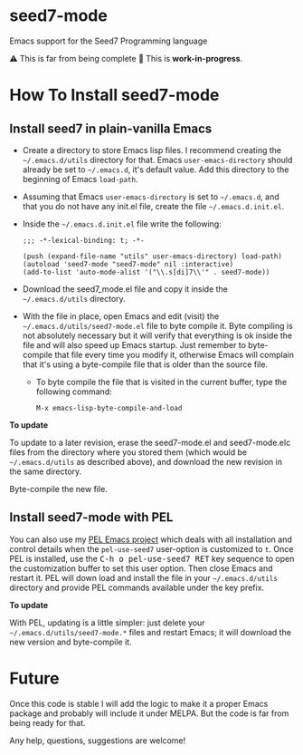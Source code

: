 # seed7-mode
Emacs support for the Seed7 Programming language

⚠️  This is far from being complete  🚧  This is **work-in-progress**.


# How To Install seed7-mode #

## Install seed7 in plain-vanilla Emacs ##

- Create a directory to store Emacs lisp files.
  I recommend creating the `~/.emacs.d/utils` directory for that.
  Emacs `user-emacs-directory` should already be set to `~/.emacs.d`, it's default value.
  Add this directory to the beginning of Emacs `load-path`.

- Assuming that Emacs `user-emacs-directory` is set to `~/.emacs.d`,
  and that you do not have any init.el file, create the file
  `~/.emacs.d.init.el`.

- Inside the `~/.emacs.d.init.el` file write the following:

  ```elisp
  ;;; -*-lexical-binding: t; -*-

  (push (expand-file-name "utils" user-emacs-directory) load-path)
  (autoload 'seed7-mode "seed7-mode" nil :interactive)
  (add-to-list 'auto-mode-alist '("\\.s[di]7\\'" . seed7-mode))
  ```

- Download the seed7_mode.el file and copy it inside the
  `~/.emacs.d/utils` directory.

- With the file in place, open Emacs and edit (visit) the
  `~/.emacs.d/utils/seed7-mode.el` file to byte compile it.
  Byte compiling is not absolutely necessary but it will verify that
  everything is ok inside the file and will also speed up Emacs startup.
  Just remember to byte-compile that file every time you modify it,
  otherwise Emacs will complain that it's using a byte-compile file
  that is older than the source file.

  - To byte compile the file that is visited in the current buffer,
    type the following command:

    `M-x emacs-lisp-byte-compile-and-load`

**To update**

To update to a later revision, erase the seed7-mode.el and
seed7-mode.elc files from the directory where you stored them
(which would be `~/.emacs.d/utils` as described above),
and download the new revision in the same directory.

Byte-compile the new file.

## Install seed7-mode with PEL ##

You can also use my [PEL Emacs project](https://github.com/pierre-rouleau/pel)
which deals with all installation and
control details when the `pel-use-seed7` user-option is customized to `t`.
Once PEL is installed, use the <kbd>C-h o pel-use-seed7 RET</kbd> key
sequence to open the customization buffer to set this user option.  Then close
Emacs and restart it. PEL will down load and install the file in your
`~/.emacs.d/utils` directory and provide PEL commands available under the
<kbd> <f12></kbd> key prefix.

**To update**

With PEL, updating is a little simpler:
just delete your `~/.emacs.d/utils/seed7-mode.*` files and restart Emacs;
it will download the new version and byte-compile it.

# Future #

Once this code is stable I will add the logic to make it a proper Emacs
package and probably will include it under MELPA.  But the code is far from
being ready for that.

Any help, questions, suggestions are welcome!
